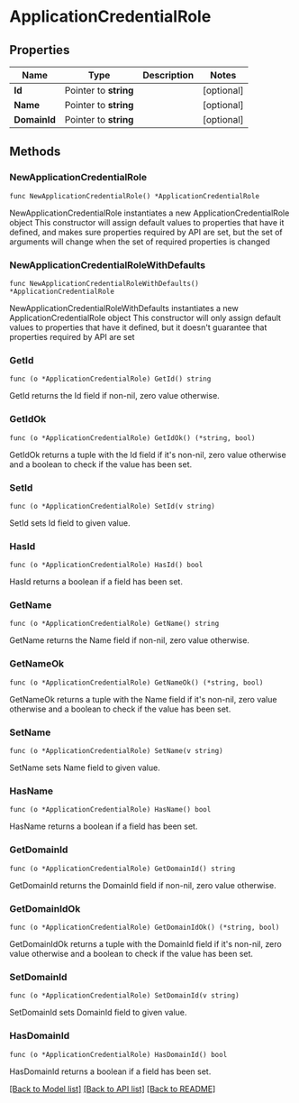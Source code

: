 # ApplicationCredentialRole

## Properties

Name | Type | Description | Notes
------------ | ------------- | ------------- | -------------
**Id** | Pointer to **string** |  | [optional] 
**Name** | Pointer to **string** |  | [optional] 
**DomainId** | Pointer to **string** |  | [optional] 

## Methods

### NewApplicationCredentialRole

`func NewApplicationCredentialRole() *ApplicationCredentialRole`

NewApplicationCredentialRole instantiates a new ApplicationCredentialRole object
This constructor will assign default values to properties that have it defined,
and makes sure properties required by API are set, but the set of arguments
will change when the set of required properties is changed

### NewApplicationCredentialRoleWithDefaults

`func NewApplicationCredentialRoleWithDefaults() *ApplicationCredentialRole`

NewApplicationCredentialRoleWithDefaults instantiates a new ApplicationCredentialRole object
This constructor will only assign default values to properties that have it defined,
but it doesn't guarantee that properties required by API are set

### GetId

`func (o *ApplicationCredentialRole) GetId() string`

GetId returns the Id field if non-nil, zero value otherwise.

### GetIdOk

`func (o *ApplicationCredentialRole) GetIdOk() (*string, bool)`

GetIdOk returns a tuple with the Id field if it's non-nil, zero value otherwise
and a boolean to check if the value has been set.

### SetId

`func (o *ApplicationCredentialRole) SetId(v string)`

SetId sets Id field to given value.

### HasId

`func (o *ApplicationCredentialRole) HasId() bool`

HasId returns a boolean if a field has been set.

### GetName

`func (o *ApplicationCredentialRole) GetName() string`

GetName returns the Name field if non-nil, zero value otherwise.

### GetNameOk

`func (o *ApplicationCredentialRole) GetNameOk() (*string, bool)`

GetNameOk returns a tuple with the Name field if it's non-nil, zero value otherwise
and a boolean to check if the value has been set.

### SetName

`func (o *ApplicationCredentialRole) SetName(v string)`

SetName sets Name field to given value.

### HasName

`func (o *ApplicationCredentialRole) HasName() bool`

HasName returns a boolean if a field has been set.

### GetDomainId

`func (o *ApplicationCredentialRole) GetDomainId() string`

GetDomainId returns the DomainId field if non-nil, zero value otherwise.

### GetDomainIdOk

`func (o *ApplicationCredentialRole) GetDomainIdOk() (*string, bool)`

GetDomainIdOk returns a tuple with the DomainId field if it's non-nil, zero value otherwise
and a boolean to check if the value has been set.

### SetDomainId

`func (o *ApplicationCredentialRole) SetDomainId(v string)`

SetDomainId sets DomainId field to given value.

### HasDomainId

`func (o *ApplicationCredentialRole) HasDomainId() bool`

HasDomainId returns a boolean if a field has been set.


[[Back to Model list]](../README.md#documentation-for-models) [[Back to API list]](../README.md#documentation-for-api-endpoints) [[Back to README]](../README.md)


